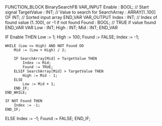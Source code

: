 FUNCTION_BLOCK BinarySearchFB
VAR_INPUT
    Enable : BOOL;                           // Start signal
    TargetValue : INT;                       // Value to search for
    SearchArray : ARRAY[1..100] OF INT;      // Sorted input array
END_VAR
VAR_OUTPUT
    Index : INT;                             // Index of found value (1..100), or -1 if not found
    Found : BOOL;                            // TRUE if value found
END_VAR
VAR
    Low : INT;
    High : INT;
    Mid : INT;
END_VAR

IF Enable THEN
    Low := 1;
    High := 100;
    Found := FALSE;
    Index := -1;

    WHILE (Low <= High) AND NOT Found DO
        Mid := (Low + High) / 2;

        IF SearchArray[Mid] = TargetValue THEN
            Index := Mid;
            Found := TRUE;
        ELSIF SearchArray[Mid] > TargetValue THEN
            High := Mid - 1;
        ELSE
            Low := Mid + 1;
        END_IF;
    END_WHILE;

    IF NOT Found THEN
        Index := -1;
    END_IF;
ELSE
    Index := -1;
    Found := FALSE;
END_IF;

